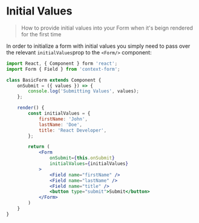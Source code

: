 # Initial Values

> How to provide initial values into your Form when it's beign rendered for the first time

In order to initialize a form with initial values you simply need to pass over the relevant `initialValues`prop to the `<Form/>` component:

```jsx
import React, { Component } form 'react';
import Form { Field } from 'context-form';

class BasicForm extends Component {
    onSubmit = ({ values }) => {
        console.log('Submitting Values', values);
    };

    render() {
        const initialValues = {
            firstName: 'John',
            lastName: 'Doe',
            title: 'React Developer',
        };

        return (
            <Form
                onSubmit={this.onSubmit}
                initialValues={initialValues}
            >
                <Field name="firstName" />
                <Field name="lastName" />
                <Field name="title" />
                <button type="submit">Submit</button>
            </Form>
        )
    }
}
```



